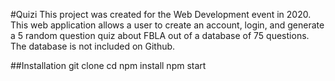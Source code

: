 #Quizi
This project was created for the Web Development event in 2020. This web application allows a user to create an account, login, and generate a 5 random question quiz about FBLA out of a database of 75 questions. The database is not included on Github. 

##Installation
git clone <repository-url>
cd <project-directory>
npm install
npm start
